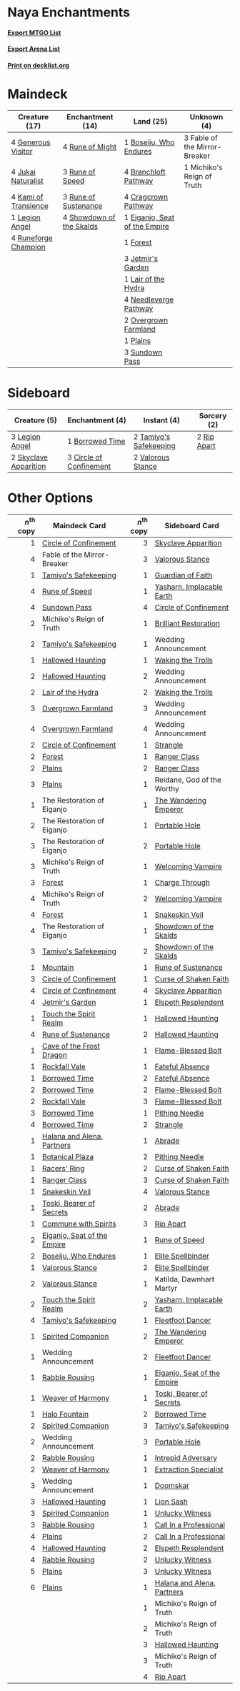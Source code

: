 # Naya Enchantments

#### [Export MTGO List](../collection/Naya%20Enchantments/Naya%20Enchantments.txt)
#### [Export Arena List](../collection/Naya%20Enchantments/Naya%20Enchantments_arena.txt)
#### [Print on decklist.org](http://decklist.org/?deckmain=1%09Boseiju,%20Who%20Endures%0A4%09Branchloft%20Pathway%0A4%09Cragcrown%20Pathway%0A1%09Eiganjo,%20Seat%20of%20the%20Empire%0A3%09Fable%20of%20the%20Mirror-Breaker%0A1%09Forest%0A4%09Generous%20Visitor%0A3%09Jetmir's%20Garden%0A4%09Jukai%20Naturalist%0A4%09Kami%20of%20Transience%0A1%09Lair%20of%20the%20Hydra%0A1%09Legion%20Angel%0A1%09Michiko's%20Reign%20of%20Truth%0A4%09Needleverge%20Pathway%0A2%09Overgrown%20Farmland%0A1%09Plains%0A4%09Rune%20of%20Might%0A3%09Rune%20of%20Speed%0A3%09Rune%20of%20Sustenance%0A4%09Runeforge%20Champion%0A4%09Showdown%20of%20the%20Skalds%0A3%09Sundown%20Pass&deckside=1%09Borrowed%20Time%0A3%09Circle%20of%20Confinement%0A3%09Legion%20Angel%0A2%09Rip%20Apart%0A2%09Skyclave%20Apparition%0A2%09Tamiyo's%20Safekeeping%0A2%09Valorous%20Stance)
# Maindeck

|                                         Creature (17)                                         |                                         Enchantment (14)                                          |                                               Land (25)                                                |         Unknown (4)         |
|-----------------------------------------------------------------------------------------------|---------------------------------------------------------------------------------------------------|--------------------------------------------------------------------------------------------------------|-----------------------------|
|4 [Generous Visitor](http://gatherer.wizards.com/Pages/Card/Details.aspx?multiverseid=548493)  |4 [Rune of Might](http://gatherer.wizards.com/Pages/Card/Details.aspx?multiverseid=503807)         |1 [Boseiju, Who Endures](http://gatherer.wizards.com/Pages/Card/Details.aspx?multiverseid=548579)       |3 Fable of the Mirror-Breaker|
|4 [Jukai Naturalist](http://gatherer.wizards.com/Pages/Card/Details.aspx?multiverseid=548537)  |3 [Rune of Speed](http://gatherer.wizards.com/Pages/Card/Details.aspx?multiverseid=503760)         |4 [Branchloft Pathway](http://gatherer.wizards.com/Pages/Card/Details.aspx?multiverseid=491909)         |1 Michiko's Reign of Truth   |
|4 [Kami of Transience](http://gatherer.wizards.com/Pages/Card/Details.aspx?multiverseid=548506)|3 [Rune of Sustenance](http://gatherer.wizards.com/Pages/Card/Details.aspx?multiverseid=503631)    |4 [Cragcrown Pathway](http://gatherer.wizards.com/Pages/Card/Details.aspx?multiverseid=491915)          |                             |
|1 [Legion Angel](http://gatherer.wizards.com/Pages/Card/Details.aspx?multiverseid=491646)      |4 [Showdown of the Skalds](http://gatherer.wizards.com/Pages/Card/Details.aspx?multiverseid=503845)|1 [Eiganjo, Seat of the Empire](http://gatherer.wizards.com/Pages/Card/Details.aspx?multiverseid=548581)|                             |
|4 [Runeforge Champion](http://gatherer.wizards.com/Pages/Card/Details.aspx?multiverseid=503632)|                                                                                                   |1 [Forest](http://gatherer.wizards.com/Pages/Card/Details.aspx?multiverseid=439860)                     |                             |
|                                                                                               |                                                                                                   |3 [Jetmir's Garden](http://gatherer.wizards.com/Pages/Card/Details.aspx?multiverseid=555451)            |                             |
|                                                                                               |                                                                                                   |1 [Lair of the Hydra](http://gatherer.wizards.com/Pages/Card/Details.aspx?multiverseid=527546)          |                             |
|                                                                                               |                                                                                                   |4 [Needleverge Pathway](http://gatherer.wizards.com/Pages/Card/Details.aspx?multiverseid=491918)        |                             |
|                                                                                               |                                                                                                   |2 [Overgrown Farmland](http://gatherer.wizards.com/Pages/Card/Details.aspx?multiverseid=535064)         |                             |
|                                                                                               |                                                                                                   |1 [Plains](http://gatherer.wizards.com/Pages/Card/Details.aspx?multiverseid=439856)                     |                             |
|                                                                                               |                                                                                                   |3 [Sundown Pass](http://gatherer.wizards.com/Pages/Card/Details.aspx?multiverseid=541142)               |                             |


# Sideboard

|                                          Creature (5)                                          |                                         Enchantment (4)                                          |                                           Instant (4)                                           |                                     Sorcery (2)                                      |
|------------------------------------------------------------------------------------------------|--------------------------------------------------------------------------------------------------|-------------------------------------------------------------------------------------------------|--------------------------------------------------------------------------------------|
|3 [Legion Angel](http://gatherer.wizards.com/Pages/Card/Details.aspx?multiverseid=491646)       |1 [Borrowed Time](http://gatherer.wizards.com/Pages/Card/Details.aspx?multiverseid=534759)        |2 [Tamiyo's Safekeeping](http://gatherer.wizards.com/Pages/Card/Details.aspx?multiverseid=548521)|2 [Rip Apart](http://gatherer.wizards.com/Pages/Card/Details.aspx?multiverseid=513717)|
|2 [Skyclave Apparition](http://gatherer.wizards.com/Pages/Card/Details.aspx?multiverseid=495603)|3 [Circle of Confinement](http://gatherer.wizards.com/Pages/Card/Details.aspx?multiverseid=540834)|2 [Valorous Stance](http://gatherer.wizards.com/Pages/Card/Details.aspx?multiverseid=391950)     |                                                                                      |


# Other Options

|*n*<sup>th</sup> copy|                                            Maindeck Card                                             |*n*<sup>th</sup> copy|                                            Sideboard Card                                            |
|--------------------:|------------------------------------------------------------------------------------------------------|--------------------:|------------------------------------------------------------------------------------------------------|
|                    1|[Circle of Confinement](http://gatherer.wizards.com/Pages/Card/Details.aspx?multiverseid=540834)      |                    3|[Skyclave Apparition](http://gatherer.wizards.com/Pages/Card/Details.aspx?multiverseid=495603)        |
|                    4|Fable of the Mirror-Breaker                                                                           |                    3|[Valorous Stance](http://gatherer.wizards.com/Pages/Card/Details.aspx?multiverseid=391950)            |
|                    1|[Tamiyo's Safekeeping](http://gatherer.wizards.com/Pages/Card/Details.aspx?multiverseid=548521)       |                    1|[Guardian of Faith](http://gatherer.wizards.com/Pages/Card/Details.aspx?multiverseid=527305)          |
|                    4|[Rune of Speed](http://gatherer.wizards.com/Pages/Card/Details.aspx?multiverseid=503760)              |                    1|[Yasharn, Implacable Earth](http://gatherer.wizards.com/Pages/Card/Details.aspx?multiverseid=491891)  |
|                    4|[Sundown Pass](http://gatherer.wizards.com/Pages/Card/Details.aspx?multiverseid=541142)               |                    4|[Circle of Confinement](http://gatherer.wizards.com/Pages/Card/Details.aspx?multiverseid=540834)      |
|                    2|Michiko's Reign of Truth                                                                              |                    1|[Brilliant Restoration](http://gatherer.wizards.com/Pages/Card/Details.aspx?multiverseid=548298)      |
|                    2|[Tamiyo's Safekeeping](http://gatherer.wizards.com/Pages/Card/Details.aspx?multiverseid=548521)       |                    1|Wedding Announcement                                                                                  |
|                    1|[Hallowed Haunting](http://gatherer.wizards.com/Pages/Card/Details.aspx?multiverseid=540847)          |                    1|[Waking the Trolls](http://gatherer.wizards.com/Pages/Card/Details.aspx?multiverseid=503850)          |
|                    2|[Hallowed Haunting](http://gatherer.wizards.com/Pages/Card/Details.aspx?multiverseid=540847)          |                    2|Wedding Announcement                                                                                  |
|                    2|[Lair of the Hydra](http://gatherer.wizards.com/Pages/Card/Details.aspx?multiverseid=527546)          |                    2|[Waking the Trolls](http://gatherer.wizards.com/Pages/Card/Details.aspx?multiverseid=503850)          |
|                    3|[Overgrown Farmland](http://gatherer.wizards.com/Pages/Card/Details.aspx?multiverseid=535064)         |                    3|Wedding Announcement                                                                                  |
|                    4|[Overgrown Farmland](http://gatherer.wizards.com/Pages/Card/Details.aspx?multiverseid=535064)         |                    4|Wedding Announcement                                                                                  |
|                    2|[Circle of Confinement](http://gatherer.wizards.com/Pages/Card/Details.aspx?multiverseid=540834)      |                    1|[Strangle](http://gatherer.wizards.com/Pages/Card/Details.aspx?multiverseid=555326)                   |
|                    2|[Forest](http://gatherer.wizards.com/Pages/Card/Details.aspx?multiverseid=439860)                     |                    1|[Ranger Class](http://gatherer.wizards.com/Pages/Card/Details.aspx?multiverseid=527489)               |
|                    2|[Plains](http://gatherer.wizards.com/Pages/Card/Details.aspx?multiverseid=439856)                     |                    2|[Ranger Class](http://gatherer.wizards.com/Pages/Card/Details.aspx?multiverseid=527489)               |
|                    3|[Plains](http://gatherer.wizards.com/Pages/Card/Details.aspx?multiverseid=439856)                     |                    1|Reidane, God of the Worthy                                                                            |
|                    1|The Restoration of Eiganjo                                                                            |                    1|[The Wandering Emperor](http://gatherer.wizards.com/Pages/Card/Details.aspx?multiverseid=548337)      |
|                    2|The Restoration of Eiganjo                                                                            |                    1|[Portable Hole](http://gatherer.wizards.com/Pages/Card/Details.aspx?multiverseid=527320)              |
|                    3|The Restoration of Eiganjo                                                                            |                    2|[Portable Hole](http://gatherer.wizards.com/Pages/Card/Details.aspx?multiverseid=527320)              |
|                    3|Michiko's Reign of Truth                                                                              |                    1|[Welcoming Vampire](http://gatherer.wizards.com/Pages/Card/Details.aspx?multiverseid=540882)          |
|                    3|[Forest](http://gatherer.wizards.com/Pages/Card/Details.aspx?multiverseid=439860)                     |                    1|[Charge Through](http://gatherer.wizards.com/Pages/Card/Details.aspx?multiverseid=513601)             |
|                    4|Michiko's Reign of Truth                                                                              |                    2|[Welcoming Vampire](http://gatherer.wizards.com/Pages/Card/Details.aspx?multiverseid=540882)          |
|                    4|[Forest](http://gatherer.wizards.com/Pages/Card/Details.aspx?multiverseid=439860)                     |                    1|[Snakeskin Veil](http://gatherer.wizards.com/Pages/Card/Details.aspx?multiverseid=503810)             |
|                    4|The Restoration of Eiganjo                                                                            |                    1|[Showdown of the Skalds](http://gatherer.wizards.com/Pages/Card/Details.aspx?multiverseid=503845)     |
|                    3|[Tamiyo's Safekeeping](http://gatherer.wizards.com/Pages/Card/Details.aspx?multiverseid=548521)       |                    2|[Showdown of the Skalds](http://gatherer.wizards.com/Pages/Card/Details.aspx?multiverseid=503845)     |
|                    1|[Mountain](http://gatherer.wizards.com/Pages/Card/Details.aspx?multiverseid=439859)                   |                    1|[Rune of Sustenance](http://gatherer.wizards.com/Pages/Card/Details.aspx?multiverseid=503631)         |
|                    3|[Circle of Confinement](http://gatherer.wizards.com/Pages/Card/Details.aspx?multiverseid=540834)      |                    1|[Curse of Shaken Faith](http://gatherer.wizards.com/Pages/Card/Details.aspx?multiverseid=534910)      |
|                    4|[Circle of Confinement](http://gatherer.wizards.com/Pages/Card/Details.aspx?multiverseid=540834)      |                    4|[Skyclave Apparition](http://gatherer.wizards.com/Pages/Card/Details.aspx?multiverseid=495603)        |
|                    4|[Jetmir's Garden](http://gatherer.wizards.com/Pages/Card/Details.aspx?multiverseid=555451)            |                    1|[Elspeth Resplendent](http://gatherer.wizards.com/Pages/Card/Details.aspx?multiverseid=555212)        |
|                    1|[Touch the Spirit Realm](http://gatherer.wizards.com/Pages/Card/Details.aspx?multiverseid=548335)     |                    1|[Hallowed Haunting](http://gatherer.wizards.com/Pages/Card/Details.aspx?multiverseid=540847)          |
|                    4|[Rune of Sustenance](http://gatherer.wizards.com/Pages/Card/Details.aspx?multiverseid=503631)         |                    2|[Hallowed Haunting](http://gatherer.wizards.com/Pages/Card/Details.aspx?multiverseid=540847)          |
|                    1|[Cave of the Frost Dragon](http://gatherer.wizards.com/Pages/Card/Details.aspx?multiverseid=527540)   |                    1|[Flame-Blessed Bolt](http://gatherer.wizards.com/Pages/Card/Details.aspx?multiverseid=541014)         |
|                    1|[Rockfall Vale](http://gatherer.wizards.com/Pages/Card/Details.aspx?multiverseid=535065)              |                    1|[Fateful Absence](http://gatherer.wizards.com/Pages/Card/Details.aspx?multiverseid=534774)            |
|                    1|[Borrowed Time](http://gatherer.wizards.com/Pages/Card/Details.aspx?multiverseid=534759)              |                    2|[Fateful Absence](http://gatherer.wizards.com/Pages/Card/Details.aspx?multiverseid=534774)            |
|                    2|[Borrowed Time](http://gatherer.wizards.com/Pages/Card/Details.aspx?multiverseid=534759)              |                    2|[Flame-Blessed Bolt](http://gatherer.wizards.com/Pages/Card/Details.aspx?multiverseid=541014)         |
|                    2|[Rockfall Vale](http://gatherer.wizards.com/Pages/Card/Details.aspx?multiverseid=535065)              |                    3|[Flame-Blessed Bolt](http://gatherer.wizards.com/Pages/Card/Details.aspx?multiverseid=541014)         |
|                    3|[Borrowed Time](http://gatherer.wizards.com/Pages/Card/Details.aspx?multiverseid=534759)              |                    1|[Pithing Needle](http://gatherer.wizards.com/Pages/Card/Details.aspx?multiverseid=129526)             |
|                    4|[Borrowed Time](http://gatherer.wizards.com/Pages/Card/Details.aspx?multiverseid=534759)              |                    2|[Strangle](http://gatherer.wizards.com/Pages/Card/Details.aspx?multiverseid=555326)                   |
|                    1|[Halana and Alena, Partners](http://gatherer.wizards.com/Pages/Card/Details.aspx?multiverseid=541113) |                    1|[Abrade](http://gatherer.wizards.com/Pages/Card/Details.aspx?multiverseid=430772)                     |
|                    1|[Botanical Plaza](http://gatherer.wizards.com/Pages/Card/Details.aspx?multiverseid=555448)            |                    2|[Pithing Needle](http://gatherer.wizards.com/Pages/Card/Details.aspx?multiverseid=129526)             |
|                    1|[Racers' Ring](http://gatherer.wizards.com/Pages/Card/Details.aspx?multiverseid=555454)               |                    2|[Curse of Shaken Faith](http://gatherer.wizards.com/Pages/Card/Details.aspx?multiverseid=534910)      |
|                    1|[Ranger Class](http://gatherer.wizards.com/Pages/Card/Details.aspx?multiverseid=527489)               |                    3|[Curse of Shaken Faith](http://gatherer.wizards.com/Pages/Card/Details.aspx?multiverseid=534910)      |
|                    1|[Snakeskin Veil](http://gatherer.wizards.com/Pages/Card/Details.aspx?multiverseid=503810)             |                    4|[Valorous Stance](http://gatherer.wizards.com/Pages/Card/Details.aspx?multiverseid=391950)            |
|                    1|[Toski, Bearer of Secrets](http://gatherer.wizards.com/Pages/Card/Details.aspx?multiverseid=503813)   |                    2|[Abrade](http://gatherer.wizards.com/Pages/Card/Details.aspx?multiverseid=430772)                     |
|                    1|[Commune with Spirits](http://gatherer.wizards.com/Pages/Card/Details.aspx?multiverseid=548487)       |                    3|[Rip Apart](http://gatherer.wizards.com/Pages/Card/Details.aspx?multiverseid=513717)                  |
|                    2|[Eiganjo, Seat of the Empire](http://gatherer.wizards.com/Pages/Card/Details.aspx?multiverseid=548581)|                    1|[Rune of Speed](http://gatherer.wizards.com/Pages/Card/Details.aspx?multiverseid=503760)              |
|                    2|[Boseiju, Who Endures](http://gatherer.wizards.com/Pages/Card/Details.aspx?multiverseid=548579)       |                    1|[Elite Spellbinder](http://gatherer.wizards.com/Pages/Card/Details.aspx?multiverseid=513494)          |
|                    1|[Valorous Stance](http://gatherer.wizards.com/Pages/Card/Details.aspx?multiverseid=391950)            |                    2|[Elite Spellbinder](http://gatherer.wizards.com/Pages/Card/Details.aspx?multiverseid=513494)          |
|                    2|[Valorous Stance](http://gatherer.wizards.com/Pages/Card/Details.aspx?multiverseid=391950)            |                    1|Katilda, Dawnhart Martyr                                                                              |
|                    2|[Touch the Spirit Realm](http://gatherer.wizards.com/Pages/Card/Details.aspx?multiverseid=548335)     |                    2|[Yasharn, Implacable Earth](http://gatherer.wizards.com/Pages/Card/Details.aspx?multiverseid=491891)  |
|                    4|[Tamiyo's Safekeeping](http://gatherer.wizards.com/Pages/Card/Details.aspx?multiverseid=548521)       |                    1|[Fleetfoot Dancer](http://gatherer.wizards.com/Pages/Card/Details.aspx?multiverseid=555389)           |
|                    1|[Spirited Companion](http://gatherer.wizards.com/Pages/Card/Details.aspx?multiverseid=548333)         |                    2|[The Wandering Emperor](http://gatherer.wizards.com/Pages/Card/Details.aspx?multiverseid=548337)      |
|                    1|Wedding Announcement                                                                                  |                    2|[Fleetfoot Dancer](http://gatherer.wizards.com/Pages/Card/Details.aspx?multiverseid=555389)           |
|                    1|[Rabble Rousing](http://gatherer.wizards.com/Pages/Card/Details.aspx?multiverseid=555225)             |                    1|[Eiganjo, Seat of the Empire](http://gatherer.wizards.com/Pages/Card/Details.aspx?multiverseid=548581)|
|                    1|[Weaver of Harmony](http://gatherer.wizards.com/Pages/Card/Details.aspx?multiverseid=548524)          |                    1|[Toski, Bearer of Secrets](http://gatherer.wizards.com/Pages/Card/Details.aspx?multiverseid=503813)   |
|                    1|[Halo Fountain](http://gatherer.wizards.com/Pages/Card/Details.aspx?multiverseid=555216)              |                    2|[Borrowed Time](http://gatherer.wizards.com/Pages/Card/Details.aspx?multiverseid=534759)              |
|                    2|[Spirited Companion](http://gatherer.wizards.com/Pages/Card/Details.aspx?multiverseid=548333)         |                    3|[Tamiyo's Safekeeping](http://gatherer.wizards.com/Pages/Card/Details.aspx?multiverseid=548521)       |
|                    2|Wedding Announcement                                                                                  |                    3|[Portable Hole](http://gatherer.wizards.com/Pages/Card/Details.aspx?multiverseid=527320)              |
|                    2|[Rabble Rousing](http://gatherer.wizards.com/Pages/Card/Details.aspx?multiverseid=555225)             |                    1|[Intrepid Adversary](http://gatherer.wizards.com/Pages/Card/Details.aspx?multiverseid=534781)         |
|                    2|[Weaver of Harmony](http://gatherer.wizards.com/Pages/Card/Details.aspx?multiverseid=548524)          |                    1|[Extraction Specialist](http://gatherer.wizards.com/Pages/Card/Details.aspx?multiverseid=555213)      |
|                    3|Wedding Announcement                                                                                  |                    1|[Doomskar](http://gatherer.wizards.com/Pages/Card/Details.aspx?multiverseid=503613)                   |
|                    3|[Hallowed Haunting](http://gatherer.wizards.com/Pages/Card/Details.aspx?multiverseid=540847)          |                    1|[Lion Sash](http://gatherer.wizards.com/Pages/Card/Details.aspx?multiverseid=548319)                  |
|                    3|[Spirited Companion](http://gatherer.wizards.com/Pages/Card/Details.aspx?multiverseid=548333)         |                    1|[Unlucky Witness](http://gatherer.wizards.com/Pages/Card/Details.aspx?multiverseid=555329)            |
|                    3|[Rabble Rousing](http://gatherer.wizards.com/Pages/Card/Details.aspx?multiverseid=555225)             |                    1|[Call In a Professional](http://gatherer.wizards.com/Pages/Card/Details.aspx?multiverseid=555304)     |
|                    4|[Plains](http://gatherer.wizards.com/Pages/Card/Details.aspx?multiverseid=439856)                     |                    2|[Call In a Professional](http://gatherer.wizards.com/Pages/Card/Details.aspx?multiverseid=555304)     |
|                    4|[Hallowed Haunting](http://gatherer.wizards.com/Pages/Card/Details.aspx?multiverseid=540847)          |                    2|[Elspeth Resplendent](http://gatherer.wizards.com/Pages/Card/Details.aspx?multiverseid=555212)        |
|                    4|[Rabble Rousing](http://gatherer.wizards.com/Pages/Card/Details.aspx?multiverseid=555225)             |                    2|[Unlucky Witness](http://gatherer.wizards.com/Pages/Card/Details.aspx?multiverseid=555329)            |
|                    5|[Plains](http://gatherer.wizards.com/Pages/Card/Details.aspx?multiverseid=439856)                     |                    3|[Unlucky Witness](http://gatherer.wizards.com/Pages/Card/Details.aspx?multiverseid=555329)            |
|                    6|[Plains](http://gatherer.wizards.com/Pages/Card/Details.aspx?multiverseid=439856)                     |                    1|[Halana and Alena, Partners](http://gatherer.wizards.com/Pages/Card/Details.aspx?multiverseid=541113) |
|                     |                                                                                                      |                    1|Michiko's Reign of Truth                                                                              |
|                     |                                                                                                      |                    2|Michiko's Reign of Truth                                                                              |
|                     |                                                                                                      |                    3|[Hallowed Haunting](http://gatherer.wizards.com/Pages/Card/Details.aspx?multiverseid=540847)          |
|                     |                                                                                                      |                    3|Michiko's Reign of Truth                                                                              |
|                     |                                                                                                      |                    4|[Rip Apart](http://gatherer.wizards.com/Pages/Card/Details.aspx?multiverseid=513717)                  |


